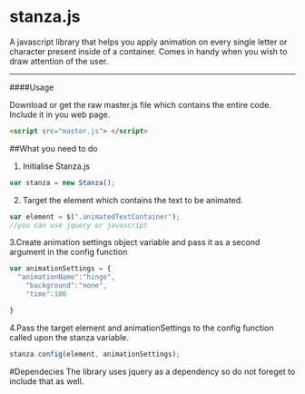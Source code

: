 # stanza.js

A javascript library that helps you apply animation on every single letter or character present inside of a container.
Comes in handy when you wish to draw attention of the user.

---

####Usage

Download or get the raw master.js file which contains the entire code. Include it in you web page.

```html
<script src="master.js"> </script>
```

##What you need to do
1. Initialise Stanza.js

~~~js
var stanza = new Stanza();
~~~

2. Target the element which contains the text to be animated.

```js
var element = $(".animatedTextContainer");
//you can use jquery or javascript
```

3.Create animation settings object variable and pass it as a second argument in the config function
```js
var animationSettings = {
  "animationName":"hinge",
	"background":"none",
	"time":100

}
```

4.Pass the target element and animationSettings to the config function called upon the stanza variable.

```js
stanza.config(element, animationSettings);
```

#Dependecies
The library uses jquery as a dependency so do not foreget to include that as well.



